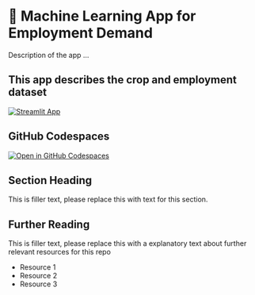 # 🤖 Machine Learning App for Employment Demand 

Description of the app ...

## This app describes the crop and employment dataset

[![Streamlit App](https://static.streamlit.io/badges/streamlit_badge_black_white.svg)](https://Machine_learning.streamlit.app/)

## GitHub Codespaces

[![Open in GitHub Codespaces](https://github.com/codespaces/badge.svg)](https://codespaces.new/streamlit/app-starter-kit?quickstart=1)

## Section Heading

This is filler text, please replace this with text for this section.

## Further Reading

This is filler text, please replace this with a explanatory text about further relevant resources for this repo
- Resource 1
- Resource 2
- Resource 3
